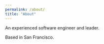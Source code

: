 ```yaml
---
permalink: /about/
title: "About"
---
```


An experienced software engineer and leader. 

Based in San Francisco.
